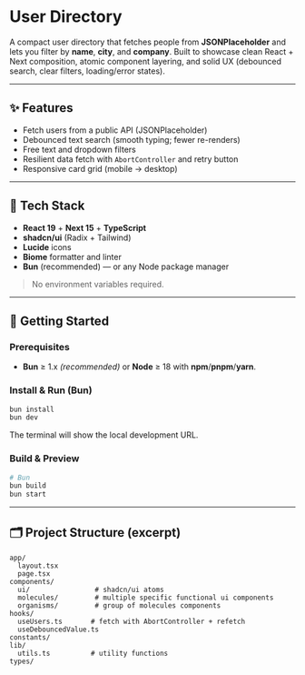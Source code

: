 # User Directory

A compact user directory that fetches people from **JSONPlaceholder** and lets you filter by **name**, **city**, and **company**. Built to showcase clean React + Next composition, atomic component layering, and solid UX (debounced search, clear filters, loading/error states).

---

## ✨ Features

* Fetch users from a public API (JSONPlaceholder)
* Debounced text search (smooth typing; fewer re-renders)
* Free text and dropdown filters
* Resilient data fetch with `AbortController` and retry button
* Responsive card grid (mobile → desktop)

---

## 🧱 Tech Stack

* **React 19** + **Next 15** + **TypeScript**
* **shadcn/ui** (Radix + Tailwind)
* **Lucide** icons
* **Biome** formatter and linter
* **Bun** (recommended) — or any Node package manager

> No environment variables required.

---

## 🚀 Getting Started

### Prerequisites

* **Bun** ≥ 1.x *(recommended)*
  or **Node** ≥ 18 with **npm**/**pnpm**/**yarn**.

### Install & Run (Bun)

```bash
bun install
bun dev
```

The terminal will show the local development URL.

### Build & Preview

```bash
# Bun
bun build
bun start
```

---

## 🗂️ Project Structure (excerpt)

```
app/
  layout.tsx
  page.tsx
components/
  ui/                # shadcn/ui atoms
  molecules/         # multiple specific functional ui components 
  organisms/         # group of molecules components
hooks/
  useUsers.ts       # fetch with AbortController + refetch
  useDebouncedValue.ts
constants/
lib/
  utils.ts          # utility functions
types/

```
